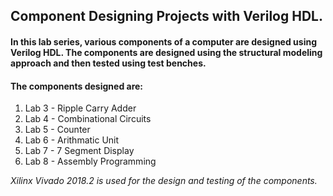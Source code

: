 ## Component Designing Projects with Verilog HDL.

#### In this lab series, various components of a computer are designed using Verilog HDL. The components are designed using the structural modeling approach and then tested using test benches.

#### The components designed are:

1. Lab 3 - Ripple Carry Adder
2. Lab 4 - Combinational Circuits
3. Lab 5 - Counter
4. Lab 6 - Arithmatic Unit
5. Lab 7 - 7 Segment Display
6. Lab 8 - Assembly Programming

*Xilinx Vivado 2018.2 is used for the design and testing of the components.*